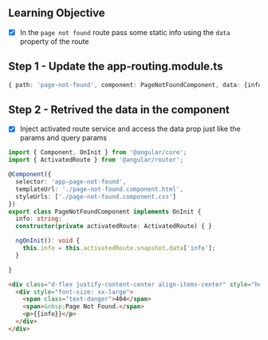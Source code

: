 ## Learning Objective
- [x] In the `page not found` route pass some static info using the `data` property of the route

## Step 1 - Update the app-routing.module.ts
```ts
{ path: 'page-not-found', component: PageNotFoundComponent, data: {info: 'The Requested Page is not found.'} },
```

## Step 2 - Retrived the data in the component
- [x] Inject activated route service and access the data prop just like the params and query params

```ts
import { Component, OnInit } from '@angular/core';
import { ActivatedRoute } from '@angular/router';

@Component({
  selector: 'app-page-not-found',
  templateUrl: './page-not-found.component.html',
  styleUrls: ['./page-not-found.component.css']
})
export class PageNotFoundComponent implements OnInit {
  info: string;
  constructor(private activatedRoute: ActivatedRoute) { }

  ngOnInit(): void {
    this.info = this.activatedRoute.snapshot.data['info'];
  }

}
```

```html
<div class="d-flex justify-content-center align-items-center" style="height: 90vh;">
  <div style="font-size: xx-large">
    <span class="text-danger">404</span>
    <span>&nbsp;Page Not Found.</span>
    <p>{{info}}</p>
  </div>
</div>
```